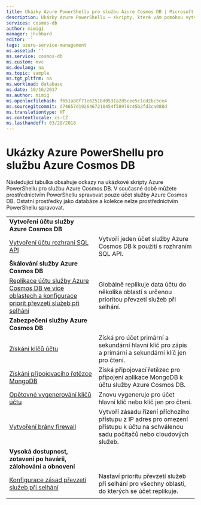 ```yaml
---
title: Ukázky Azure PowerShellu pro službu Azure Cosmos DB | Microsoft Docs
description: Ukázky Azure PowerShellu – skripty, které vám pomohou vytvořit a spravovat účty služby Azure Cosmos DB.
services: cosmos-db
author: mimig1
manager: jhubbard
editor: ''
tags: azure-service-management
ms.assetid: ''
ms.service: cosmos-db
ms.custom: mvc
ms.devlang: na
ms.topic: sample
ms.tgt_pltfrm: na
ms.workload: database
ms.date: 10/16/2017
ms.author: mimig
ms.openlocfilehash: f651a88f71e62518d0531a2d5cee5c1cd2bc5ce4
ms.sourcegitcommit: d74657d1926467210454f58970c45b2fd3ca088d
ms.translationtype: HT
ms.contentlocale: cs-CZ
ms.lasthandoff: 03/28/2018
---
```

# <a name="azure-powershell-samples-for-azure-cosmos-db"></a>Ukázky Azure PowerShellu pro službu Azure Cosmos DB

Následující tabulka obsahuje odkazy na ukázkové skripty Azure PowerShellu pro službu Azure Cosmos DB. V současné době můžete prostřednictvím PowerShellu spravovat pouze účet služby Azure Cosmos DB. Ostatní prostředky jako databáze a kolekce nelze prostřednictvím PowerShellu spravovat.

| |  |
|---|---|
|**Vytvoření účtu služby Azure Cosmos DB**||
|[Vytvoření účtu rozhraní SQL API](scripts/create-database-account-powershell.md?toc=%2fpowershell%2fmodule%2ftoc.json)| Vytvoří jeden účet služby Azure Cosmos DB k použití s rozhraním SQL API. |
|**Škálování služby Azure Cosmos DB**||
|[Replikace účtu služby Azure Cosmos DB ve více oblastech a konfigurace priorit převzetí služeb při selhání](scripts/scale-multiregion-powershell.md?toc=%2fpowershell%2fmodule%2ftoc.json)|Globálně replikuje data účtu do několika oblastí s určenou prioritou převzetí služeb při selhání.|
|**Zabezpečení služby Azure Cosmos DB**||
| [Získání klíčů účtu](scripts/secure-get-account-key-powershell.md?toc=%2fpowershell%2fmodule%2ftoc.json) | Získá pro účet primární a sekundární hlavní klíč pro zápis a primární a sekundární klíč jen pro čtení.|
| [Získání připojovacího řetězce MongoDB](scripts/secure-mongo-connection-string-powershell.md?toc=%2fpowershell%2fmodule%2ftoc.json) | Získá připojovací řetězec pro připojení aplikace MongoDB k účtu služby Azure Cosmos DB.|
|[Opětovné vygenerování klíčů účtu](scripts/secure-regenerate-key-powershell.md?toc=%2fpowershell%2fmodule%2ftoc.json)|Znovu vygeneruje pro účet hlavní klíč nebo klíč jen pro čtení.|
|[Vytvoření brány firewall](scripts/create-firewall-powershell.md?toc=%2fpowershell%2fmodule%2ftoc.json)| Vytvoří zásadu řízení příchozího přístupu z IP adres pro omezení přístupu k účtu na schválenou sadu počítačů nebo cloudových služeb.|
|**Vysoká dostupnost, zotavení po havárii, zálohování a obnovení**||
|[Konfigurace zásad převzetí služeb při selhání](scripts/ha-failover-policy-powershell.md?toc=%2fpowershell%2fmodule%2ftoc.json)|Nastaví prioritu převzetí služeb při selhání pro všechny oblasti, do kterých se účet replikuje.|
|||
